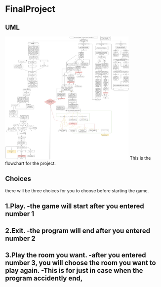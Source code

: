 # FinalProject
## UML

<img src="VC Final Project Java.png" height = "400" width ="400">
This is the flowchart for the project.

## Choices
there will be three choices for you to choose before starting the game.

1.Play.
  -the game will start after you entered number 1
--------
2.Exit.
  -the program will end after you entered number 2
--------
3.Play the room you want.
  -after you entered number 3, you will choose the room you want to play again.
  -This is for just in case when the program accidently end,
--------
